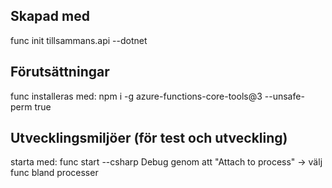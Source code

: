 ## Skapad med 
func init tillsammans.api --dotnet

## Förutsättningar
func installeras med: npm i -g azure-functions-core-tools@3 --unsafe-perm true

## Utvecklingsmiljöer (för test och utveckling)
starta med: func start --csharp
Debug genom att "Attach to process" -> välj func bland processer


